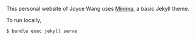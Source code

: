 
This personal website of Joyce Wang uses [Minima](https://github.com/jekyll/minima), a basic Jekyll theme.

To run locally, 

`$ bundle exec jekyll serve`
